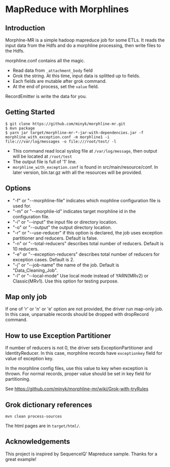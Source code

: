 MapReduce with Morphlines
==========================

## Introduction

Morphlne-MR is a simple hadoop mapreduce job for some ETLs. It reads the input data from the Hdfs and do a morphline processing, then write files to the Hdfs. 

morphline.conf contains all the magic.
* Read data from `_attachment_body` field
* Grok the string. At this time, input data is splitted up to fields. 
* Each fields are mutable after grok command.
* At the end of process, set the `value` field. 

RecordEmitter is write the data for you. 

## Getting Started

```
$ git clone https://github.com/minyk/morphline-mr.git
$ mvn package
$ yarn jar target/morphline-mr-*-jar-with-dependencies.jar -f morphline_with_exception.conf -m morphline1 -i file:///var/log/messages -o file:///root/test/ -l
```
* This command read local syslog file at `/var/log/message`, then output will be located at `/root/test`
 * The output file is full of '1' line.
* `morphline_with_exception.conf` is found in src/main/resource/conf. In later version, bin.tar.gz with all the resources will be provided.

## Options

- "-f" or "--morphline-file" indicates which mophline configuration file is used for.
- "-m" or "--morphlie-id" indicates target morphline id in the configuration file. 
- "-i" or "--input" the input file or directory location.
- "-o" or "--output" the output directory location.
- "-r" or "--use-reducer" if this option is declared, the job uses exception partitioner and reducers. Default is false.
- "-n" or "--total-reducers" describes total number of reducers. Default is 10 reducers.
- "-e" or "--exception-reducers" describes total number of reducers for exception cases. Default is 2.
- "-j" or "--job-name" the name of the job. Default is "Data_Cleaning_Job".
- "-l" or "--local-mode" Use local mode instead of YARN(MRv2) or Classic(MRv1). Use this option for testing purpose.

## Map only job

If one of 'r' or 'n' or 'e' option are not provided, the driver run map-only job. In this case, unparsable records should be dropped with dropRecord command. 

## How to use Exception Partitioner

If number of reducers is not 0, the driver sets ExceptionPartitioner and IdentityReducer. In this case, morphline records have `exceptionkey` field for value of exception key.

In the morphline config files, use this value to key when exception is thrown. For normal records, proper value should be set in key field for partitioning.

See https://github.com/minyk/morphline-mr/wiki/Grok-with-tryRules

## Grok dictionary references

```
mvn clean process-sources
```

The html pages are in `target/html/`.

## Acknowledgements

This project is inspired by SequenceIQ' Mapreduce sample. Thanks for a great example!
